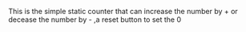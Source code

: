 <p>This is the simple static counter that can increase the number by + or decease the number by  - ,a reset button to set the 0</p>
